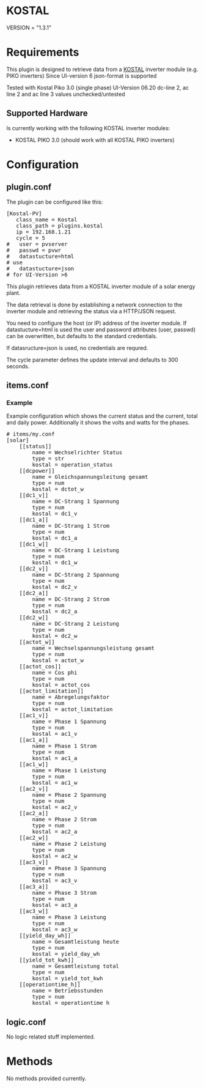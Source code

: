 # KOSTAL

VERSION = "1.3.1"

# Requirements

This plugin is designed to retrieve data from a [KOSTAL](http://www.kostal-solar-electric.com/) inverter module (e.g. PIKO inverters)
Since UI-version 6 json-format is supported

Tested with Kostal Piko 3.0 (single phase)  UI-Version 06.20
dc-line 2, ac line 2 and ac line 3 values unchecked/untested

## Supported Hardware

Is currently working with the following KOSTAL inverter modules:

  * KOSTAL PIKO 3.0
  (should work with all KOSTAL PIKO inverters)

# Configuration

## plugin.conf

The plugin can be configured like this:

<pre>
[Kostal-PV]
   class_name = Kostal
   class_path = plugins.kostal
   ip = 192.168.1.21
   cycle = 5
#   user = pvserver
#   passwd = pvwr
#   datastucture=html
# use
#   datastucture=json
# for UI-Version >6
</pre>

This plugin retrieves data from a KOSTAL inverter module of a solar energy
plant.

The data retrieval is done by establishing a network connection to the
inverter module and retrieving the status via a HTTP/JSON request.

You need to configure the host (or IP) address of the inverter module.
If datastucture=html is used the user and password attributes (user, passwd) can be overwritten, but
defaults to the standard credentials.

If datasructure=json is used, no credentials are requred.

The cycle parameter defines the update interval and defaults to 300 seconds.

## items.conf

### Example

Example configuration which shows the current status and the current, total and
daily power. Additionally it shows the volts and watts for the phases.

<pre>
# items/my.conf
[solar]
    [[status]]
        name = Wechselrichter Status
        type = str
        kostal = operation_status
    [[dcpower]]
        name = Gleichspannungsleitung gesamt
        type = num
        kostal = dctot_w
    [[dc1_v]]
        name = DC-Strang 1 Spannung
        type = num
        kostal = dc1_v
    [[dc1_a]]
        name = DC-Strang 1 Strom
        type = num
        kostal = dc1_a
    [[dc1_w]]
        name = DC-Strang 1 Leistung
        type = num
        kostal = dc1_w
    [[dc2_v]]
        name = DC-Strang 2 Spannung
        type = num
        kostal = dc2_v
    [[dc2_a]]
        name = DC-Strang 2 Strom
        type = num
        kostal = dc2_a
    [[dc2_w]]
        name = DC-Strang 2 Leistung
        type = num
        kostal = dc2_w
    [[actot_w]]
        name = Wechselspannungsleistung gesamt
        type = num
        kostal = actot_w
    [[actot_cos]]
        name = Cos phi
        type = num
        kostal = actot_cos
    [[actot_limitation]]
        name = Abregelungsfaktor
        type = num
        kostal = actot_limitation
    [[ac1_v]]
        name = Phase 1 Spannung
        type = num
        kostal = ac1_v
    [[ac1_a]]
        name = Phase 1 Strom
        type = num
        kostal = ac1_a
    [[ac1_w]]
        name = Phase 1 Leistung
        type = num
        kostal = ac1_w
    [[ac2_v]]
        name = Phase 2 Spannung
        type = num
        kostal = ac2_v
    [[ac2_a]]
        name = Phase 2 Strom
        type = num
        kostal = ac2_a
    [[ac2_w]]
        name = Phase 2 Leistung
        type = num
        kostal = ac2_w
    [[ac3_v]]
        name = Phase 3 Spannung
        type = num
        kostal = ac3_v
    [[ac3_a]]
        name = Phase 3 Strom
        type = num
        kostal = ac3_a
    [[ac3_w]]
        name = Phase 3 Leistung
        type = num
        kostal = ac3_w
    [[yield_day_wh]]
        name = Gesamtleistung heute
        type = num
        kostal = yield_day_wh
    [[yield_tot_kwh]]
        name = Gesamtleistung total
        type = num
        kostal = yield_tot_kwh
    [[operationtime_h]]
        name = Betriebsstunden
        type = num
        kostal = operationtime_h
</pre>

## logic.conf

No logic related stuff implemented.

# Methods

No methods provided currently.
